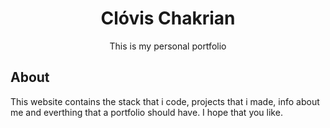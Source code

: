 <h1 align='center' >Clóvis Chakrian</h1>
<p align='center'>This is my personal portfolio</p>

## About
This website contains the stack that i code, projects that i made, info about me and everthing that a portfolio should have. I hope that you like.